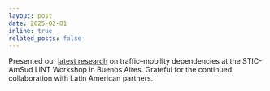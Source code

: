 ```yaml
---
layout: post
date: 2025-02-01
inline: true
related_posts: false
---
```


Presented our [latest research](https://arxiv.org/abs/2501.19348) on traffic–mobility dependencies at the STIC-AmSud LINT Workshop in Buenos Aires. Grateful for the continued collaboration with Latin American partners.
